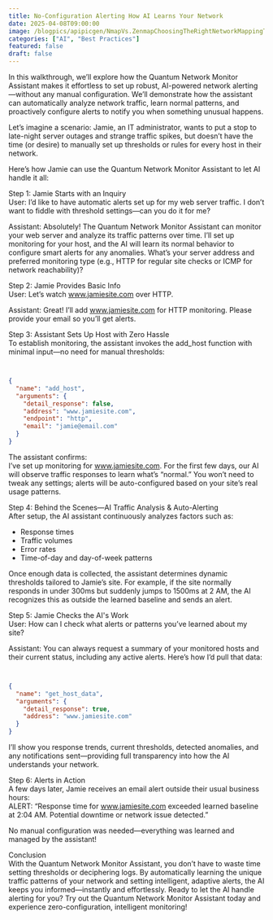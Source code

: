 ```yaml
---
title: No-Configuration Alerting How AI Learns Your Network
date: 2025-04-08T09:00:00
image: /blogpics/apipicgen/NmapVs.ZenmapChoosingTheRightNetworkMappingTool-D9HYMN11UR.jpg
categories: ["AI", "Best Practices"]
featured: false
draft: false
---
```

In this walkthrough, we’ll explore how the Quantum Network Monitor Assistant makes it effortless to set up robust, AI-powered network alerting—without any manual configuration. We’ll demonstrate how the assistant can automatically analyze network traffic, learn normal patterns, and proactively configure alerts to notify you when something unusual happens.

Let’s imagine a scenario: Jamie, an IT administrator, wants to put a stop to late-night server outages and strange traffic spikes, but doesn’t have the time (or desire) to manually set up thresholds or rules for every host in their network.

Here’s how Jamie can use the Quantum Network Monitor Assistant to let AI handle it all:

Step 1: Jamie Starts with an Inquiry  
User: I’d like to have automatic alerts set up for my web server traffic. I don’t want to fiddle with threshold settings—can you do it for me?

Assistant: Absolutely! The Quantum Network Monitor Assistant can monitor your web server and analyze its traffic patterns over time. I’ll set up monitoring for your host, and the AI will learn its normal behavior to configure smart alerts for any anomalies. What’s your server address and preferred monitoring type (e.g., HTTP for regular site checks or ICMP for network reachability)?

Step 2: Jamie Provides Basic Info  
User: Let’s watch www.jamiesite.com over HTTP.

Assistant: Great! I’ll add www.jamiesite.com for HTTP monitoring. Please provide your email so you’ll get alerts.

Step 3: Assistant Sets Up Host with Zero Hassle  
To establish monitoring, the assistant invokes the add_host function with minimal input—no need for manual thresholds:
```json


{
  "name": "add_host",
  "arguments": {
    "detail_response": false,
    "address": "www.jamiesite.com",
    "endpoint": "http",
    "email": "jamie@email.com"
  }
}
```

The assistant confirms:  
I’ve set up monitoring for www.jamiesite.com. For the first few days, our AI will observe traffic responses to learn what’s “normal.” You won’t need to tweak any settings; alerts will be auto-configured based on your site’s real usage patterns.

Step 4: Behind the Scenes—AI Traffic Analysis & Auto-Alerting  
After setup, the AI assistant continuously analyzes factors such as:

- Response times
- Traffic volumes
- Error rates
- Time-of-day and day-of-week patterns

Once enough data is collected, the assistant determines dynamic thresholds tailored to Jamie’s site. For example, if the site normally responds in under 300ms but suddenly jumps to 1500ms at 2 AM, the AI recognizes this as outside the learned baseline and sends an alert.

Step 5: Jamie Checks the AI's Work  
User: How can I check what alerts or patterns you’ve learned about my site?

Assistant: You can always request a summary of your monitored hosts and their current status, including any active alerts. Here’s how I’d pull that data:
```json


{
  "name": "get_host_data",
  "arguments": {
    "detail_response": true,
    "address": "www.jamiesite.com"
  }
}
```

I’ll show you response trends, current thresholds, detected anomalies, and any notifications sent—providing full transparency into how the AI understands your network.

Step 6: Alerts in Action  
A few days later, Jamie receives an email alert outside their usual business hours:  
ALERT: “Response time for www.jamiesite.com exceeded learned baseline at 2:04 AM. Potential downtime or network issue detected.”

No manual configuration was needed—everything was learned and managed by the assistant!

Conclusion  
With the Quantum Network Monitor Assistant, you don’t have to waste time setting thresholds or deciphering logs. By automatically learning the unique traffic patterns of your network and setting intelligent, adaptive alerts, the AI keeps you informed—instantly and effortlessly. Ready to let the AI handle alerting for you? Try out the Quantum Network Monitor Assistant today and experience zero-configuration, intelligent monitoring!